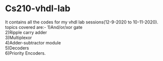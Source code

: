 # Cs210-vhdl-lab
It contains all the codes for my vhdl lab sessions(12-9-2020 to 10-11-2020). topics covered are:-
1)And/or/xor gate  
2)Ripple carry adder  
3)Multiplexor  
4)Adder-subtractor module  
5)Decoders  
6)Priority Encoders.
